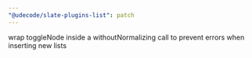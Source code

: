 ```yaml
---
"@udecode/slate-plugins-list": patch
---
```


wrap toggleNode inside a withoutNormalizing call to prevent errors when inserting new lists